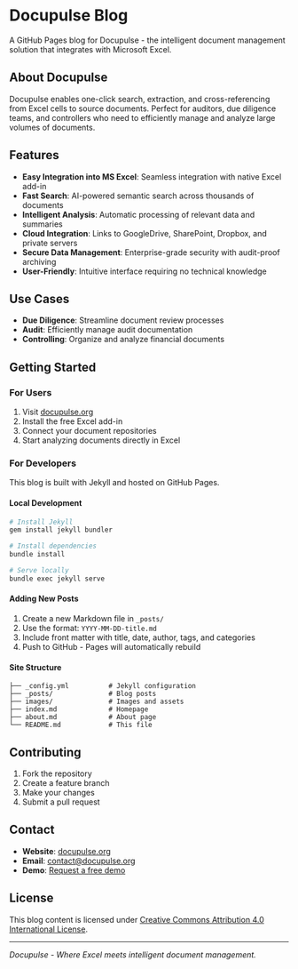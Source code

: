 # Docupulse Blog

A GitHub Pages blog for Docupulse - the intelligent document management solution that integrates with Microsoft Excel.

## About Docupulse

Docupulse enables one-click search, extraction, and cross-referencing from Excel cells to source documents. Perfect for auditors, due diligence teams, and controllers who need to efficiently manage and analyze large volumes of documents.

## Features

- **Easy Integration into MS Excel**: Seamless integration with native Excel add-in
- **Fast Search**: AI-powered semantic search across thousands of documents
- **Intelligent Analysis**: Automatic processing of relevant data and summaries
- **Cloud Integration**: Links to GoogleDrive, SharePoint, Dropbox, and private servers
- **Secure Data Management**: Enterprise-grade security with audit-proof archiving
- **User-Friendly**: Intuitive interface requiring no technical knowledge

## Use Cases

- **Due Diligence**: Streamline document review processes
- **Audit**: Efficiently manage audit documentation
- **Controlling**: Organize and analyze financial documents

## Getting Started

### For Users
1. Visit [docupulse.org](https://docupulse.org)
2. Install the free Excel add-in
3. Connect your document repositories
4. Start analyzing documents directly in Excel

### For Developers
This blog is built with Jekyll and hosted on GitHub Pages.

#### Local Development
```bash
# Install Jekyll
gem install jekyll bundler

# Install dependencies
bundle install

# Serve locally
bundle exec jekyll serve
```

#### Adding New Posts
1. Create a new Markdown file in `_posts/`
2. Use the format: `YYYY-MM-DD-title.md`
3. Include front matter with title, date, author, tags, and categories
4. Push to GitHub - Pages will automatically rebuild

#### Site Structure
```
├── _config.yml          # Jekyll configuration
├── _posts/              # Blog posts
├── images/              # Images and assets
├── index.md             # Homepage
├── about.md             # About page
└── README.md            # This file
```

## Contributing

1. Fork the repository
2. Create a feature branch
3. Make your changes
4. Submit a pull request

## Contact

- **Website**: [docupulse.org](https://docupulse.org)
- **Email**: contact@docupulse.org
- **Demo**: [Request a free demo](https://docupulse.org)

## License

This blog content is licensed under [Creative Commons Attribution 4.0 International License](https://creativecommons.org/licenses/by/4.0/).

---

*Docupulse - Where Excel meets intelligent document management.*
